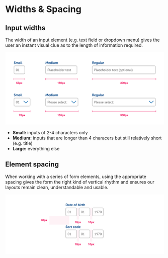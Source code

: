# Widths & Spacing

## Input widths

The width of an input element \(e.g. text field or dropdown menu\) gives the user an instant visual clue as to the length of information required.

![](../../.gitbook/assets/input-lengths.png)

* **Small:** inputs of 2-4 characters only
* **Medium:** inputs that are longer than 4 characers but still relatively short \(e.g. title\)
* **Large:** everything else

## Element spacing

When working with a series of form elements, using the appropriate spacing gives the form the right kind of vertical rhythm and ensures our layouts remain clean, understandable and usable.

![](../../.gitbook/assets/spacing%20%282%29.png)

